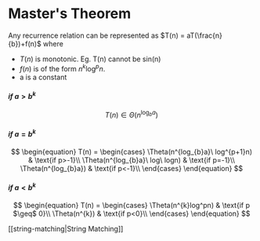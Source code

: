 # Master's Theorem

Any recurrence relation can be represented as  $T(n) = aT(\frac{n}{b})+f(n)$ 
where 
- $T(n)$ is monotonic. Eg. T(n) cannot be sin(n)
- $f(n)$ is of the form   $n^{k}\log^pn$. 
- a is a constant
#### $if\ a > b^k$
$$T(n) \in \Theta(n^{\log_ba})$$ 

#### $if\ a = b^k$
$$
\begin{equation}
  T(n) =
    \begin{cases}
      \Theta(n^{log_{b}a}\ log^{p+1}n) & \text{if p>-1}\\
      \Theta(n^{log_{b}a}\ log\ logn) & \text{if p=-1}\\
      \Theta(n^{log_{b}a}) & \text{if p<-1}\\
    \end{cases}       
\end{equation}
$$
 
 
####  $if\ a < b^k$
$$
\begin{equation}
  T(n) =
    \begin{cases}
      \Theta(n^{k}log^pn) & \text{if p $\geq$ 0}\\
      \Theta(n^{k}) & \text{if p<0}\\
    \end{cases}       
\end{equation}
$$


[[string-matching|String Matching]]